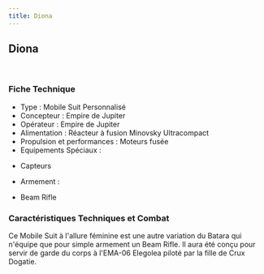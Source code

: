 ```yaml
---
title: Diona
---
```


Diona
-----

 


### Fiche Technique


- Type : Mobile Suit Personnalisé  
- Concepteur : Empire de Jupiter  
- Opérateur : Empire de Jupiter  
- Alimentation : Réacteur à fusion Minovsky Ultracompact  
- Propulsion et performances : Moteurs fusée  
- Equipements Spéciaux :


* Capteurs


- Armement :


* Beam Rifle


### Caractéristiques Techniques et Combat


Ce Mobile Suit à l'allure féminine est une autre variation du Batara qui n'équipe que pour simple armement un Beam Rifle. Il aura été conçu pour servir de garde du corps à l'EMA-06 Elegolea piloté par la fille de Crux Dogatie.

